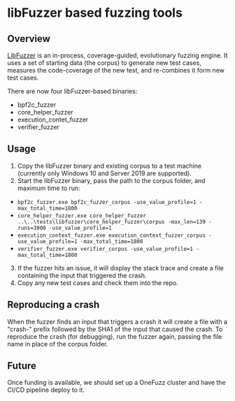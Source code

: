 # libFuzzer based fuzzing tools

## Overview
[LibFuzzer](https://www.llvm.org/docs/LibFuzzer.html) is an in-process, coverage-guided, evolutionary fuzzing engine. It uses a set of starting data (the corpus)
to generate new test cases, measures the code-coverage of the new test, and re-combines it form new test cases.

There are now four libFuzzer-based binaries:

* bpf2c_fuzzer
* core_helper_fuzzer
* execution_contet_fuzzer
* verifier_fuzzer

## Usage
1) Copy the libFuzzer binary and existing corpus to a test machine (currently only Windows 10 and Server 2019 are supported).
2) Start the libFuzzer binary, pass the path to the corpus folder, and maximum time to run:
  * `bpf2c_fuzzer.exe bpf2c_fuzzer_corpus -use_value_profile=1 -max_total_time=1800`
  * `core_helper_fuzzer.exe core_helper_fuzzer ..\..\tests\libfuzzer\core_helper_fuzzer\corpus -max_len=139 -runs=3000 -use_value_profile=1`
  * `execution_context_fuzzer.exe execution_context_fuzzer_corpus -use_value_profile=1 -max_total_time=1800`
  * `verifier_fuzzer.exe verifier_corpus -use_value_profile=1 -max_total_time=1800`
3) If the fuzzer hits an issue, it will display the stack trace and create a file containing the input that triggered the crash.
4) Copy any new test cases and check them into the repo.

## Reproducing a crash
When the fuzzer finds an input that triggers a crash it will create a file with a "crash-" prefix followed by the SHA1
of the input that caused the crash. To reproduce the crash (for debugging), run the fuzzer again, passing the file
name in place of the corpus folder.

## Future
Once funding is available, we should set up a OneFuzz cluster and have the CI/CD pipeline deploy to it.
